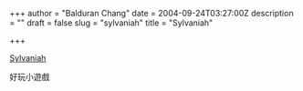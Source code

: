 +++
author = "Balduran Chang"
date = 2004-09-24T03:27:00Z
description = ""
draft = false
slug = "sylvaniah"
title = "Sylvaniah"

+++


[Sylvaniah](http://www.sylvaniah.com/index.html)  
  
好玩小遊戲

